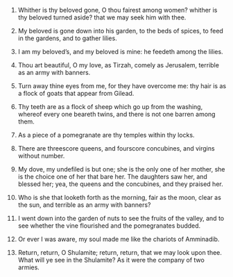 1. Whither is thy beloved gone, O thou fairest among women? whither
is thy beloved turned aside? that we may seek him with thee.

2. My beloved is gone down into his garden, to the beds of spices, to
feed in the gardens, and to gather lilies.

3. I am my beloved’s, and my beloved is mine: he feedeth among the
lilies.

4. Thou art beautiful, O my love, as Tirzah, comely as Jerusalem,
terrible as an army with banners.

5. Turn away thine eyes from me, for they have overcome me: thy hair
is as a flock of goats that appear from Gilead.

6. Thy teeth are as a flock of sheep which go up from the washing,
whereof every one beareth twins, and there is not one barren among
them.

7. As a piece of a pomegranate are thy temples within thy locks.

8. There are threescore queens, and fourscore concubines, and virgins
without number.

9. My dove, my undefiled is but one; she is the only one of her
mother, she is the choice one of her that bare her. The daughters saw
her, and blessed her; yea, the queens and the concubines, and they
praised her.

10. Who is she that looketh forth as the morning, fair as the moon,
clear as the sun, and terrible as an army with banners?

11. I went
down into the garden of nuts to see the fruits of the valley, and to
see whether the vine flourished and the pomegranates budded.

12. Or ever I was aware, my soul made me like the chariots of
Amminadib.

13. Return, return, O Shulamite; return, return, that we may look
upon thee. What will ye see in the Shulamite? As it were the company
of two armies.